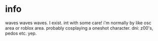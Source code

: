 # info
waves waves waves. I exist.
int with some care!
i'm normally by like osc area or roblox area. probably cosplaying a oneshot character. 
dni: z00's, pedos etc.
yep.
